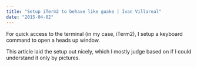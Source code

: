 ```yaml
---
title: "Setup iTerm2 to behave like guake | Ivan Villareal"
date: "2015-04-02"
---
```


For quick access to the terminal (in my case, iTerm2), I setup a keyboard command to open a heads up window.

This article laid the setup out nicely, which I mostly judge based on if I could understand it only by pictures.
